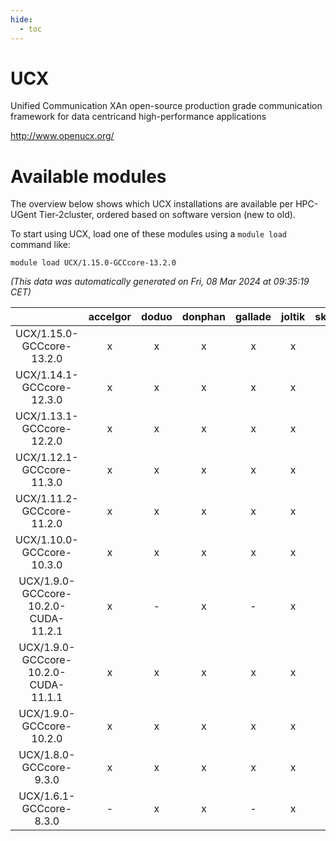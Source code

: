 ```yaml
---
hide:
  - toc
---
```


UCX
===


Unified Communication XAn open-source production grade communication framework for data centricand high-performance applications

http://www.openucx.org/
# Available modules


The overview below shows which UCX installations are available per HPC-UGent Tier-2cluster, ordered based on software version (new to old).

To start using UCX, load one of these modules using a `module load` command like:

```shell
module load UCX/1.15.0-GCCcore-13.2.0
```

*(This data was automatically generated on Fri, 08 Mar 2024 at 09:35:19 CET)*  

| |accelgor|doduo|donphan|gallade|joltik|skitty|
| :---: | :---: | :---: | :---: | :---: | :---: | :---: |
|UCX/1.15.0-GCCcore-13.2.0|x|x|x|x|x|x|
|UCX/1.14.1-GCCcore-12.3.0|x|x|x|x|x|x|
|UCX/1.13.1-GCCcore-12.2.0|x|x|x|x|x|x|
|UCX/1.12.1-GCCcore-11.3.0|x|x|x|x|x|x|
|UCX/1.11.2-GCCcore-11.2.0|x|x|x|x|x|x|
|UCX/1.10.0-GCCcore-10.3.0|x|x|x|x|x|x|
|UCX/1.9.0-GCCcore-10.2.0-CUDA-11.2.1|x|-|x|-|x|-|
|UCX/1.9.0-GCCcore-10.2.0-CUDA-11.1.1|x|x|x|x|x|x|
|UCX/1.9.0-GCCcore-10.2.0|x|x|x|x|x|x|
|UCX/1.8.0-GCCcore-9.3.0|x|x|x|x|x|x|
|UCX/1.6.1-GCCcore-8.3.0|-|x|x|-|x|x|
